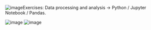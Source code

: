 ![image](https://github.com/DarkoKa/Python_Jupyter_exercises/assets/28714914/d25824af-e8ca-46ee-b98d-2f828ba3245c)Exercises: Data processing and analysis -> Python / Jupyter Notebook / Pandas. 
<br>

![image](https://github.com/DarkoKa/Python_Jupyter_exercises/assets/28714914/e8d53772-eeeb-4419-8380-de130dde1e25)
![image](https://l1nk.dev/BBLs1)
